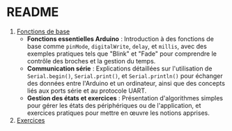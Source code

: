 # README
1. [Fonctions de base](C02_fonctions_comm.md)
    - **Fonctions essentielles Arduino** : Introduction à des fonctions de base comme `pinMode`, `digitalWrite`, `delay`, et `millis`, avec des exemples pratiques tels que "Blink" et "Fade" pour comprendre le contrôle des broches et la gestion du temps.
    - **Communication série** : Explications détaillées sur l'utilisation de `Serial.begin()`, `Serial.print()`, et `Serial.println()` pour échanger des données entre l'Arduino et un ordinateur, ainsi que des concepts liés aux ports série et au protocole UART.
    - **Gestion des états et exercices** : Présentation d'algorithmes simples pour gérer les états des périphériques ou de l'application, et exercices pratiques pour mettre en œuvre les notions apprises.
2. [Exercices](./C02_fonctions_comm_exo.md)